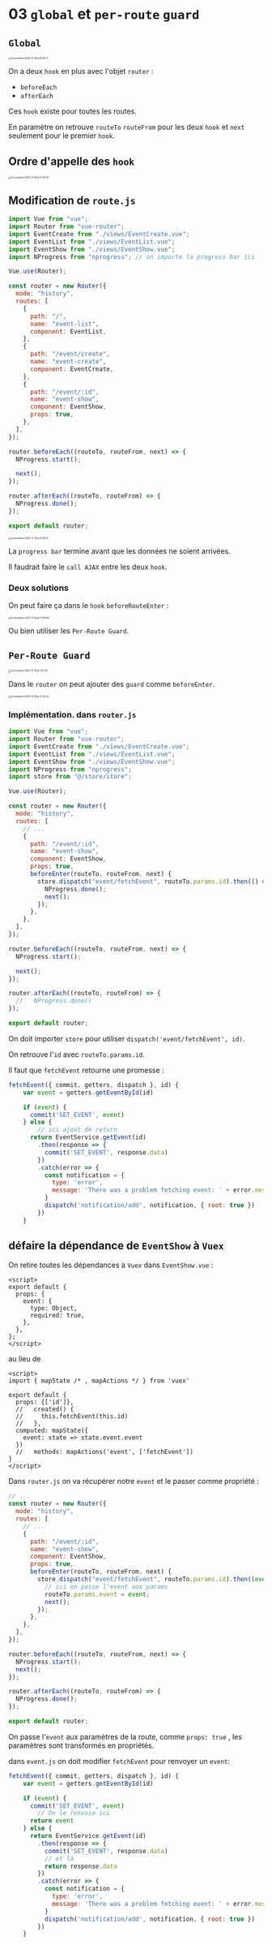 # 03 `global` et `per-route` `guard`

## `Global`

<img src="assets/Screenshot2020-11-18at10.55.11.png" alt="Screenshot 2020-11-18 at 10.55.11" style="zoom:33%;" />

On a deux `hook` en plus avec l'objet `router` :

- `beforeEach`
- `afterEach`

Ces `hook` existe pour toutes les routes.

En paramètre on retrouve `routeTo` `routeFrom` pour les deux `hook` et `next` seulement pour le premier `hook`.

## Ordre d'appelle des `hook`

<img src="assets/Screenshot2020-11-18at11.00.55.png" alt="Screenshot 2020-11-18 at 11.00.55" style="zoom:33%;" />

## Modification de `route.js`

```js
import Vue from "vue";
import Router from "vue-router";
import EventCreate from "./views/EventCreate.vue";
import EventList from "./views/EventList.vue";
import EventShow from "./views/EventShow.vue";
import NProgress from "nprogress"; // on importe la progress bar ici

Vue.use(Router);

const router = new Router({
  mode: "history",
  routes: [
    {
      path: "/",
      name: "event-list",
      component: EventList,
    },
    {
      path: "/event/create",
      name: "event-create",
      component: EventCreate,
    },
    {
      path: "/event/:id",
      name: "event-show",
      component: EventShow,
      props: true,
    },
  ],
});

router.beforeEach((routeTo, routeFrom, next) => {
  NProgress.start();

  next();
});

router.afterEach((routeTo, routeFrom) => {
  NProgress.done();
});

export default router;
```

<img src="assets/Screenshot2020-11-18at11.08.10.png" alt="Screenshot 2020-11-18 at 11.08.10" style="zoom:33%;" />

La `progress bar` termine avant que les données ne soient arrivées.

Il faudrait faire le `call AJAX` entre les deux `hook`.

### Deux solutions

On peut faire ça dans le `hook` `beforeRouteEnter` :

<img src="assets/Screenshot2020-11-18at11.09.48.png" alt="Screenshot 2020-11-18 at 11.09.48" style="zoom:33%;" />

Ou bien utiliser les `Per-Route Guard`.

## `Per-Route Guard`

<img src="assets/Screenshot2020-11-18at11.11.52.png" alt="Screenshot 2020-11-18 at 11.11.52" style="zoom:33%;" />

Dans le `router` on peut ajouter des `guard` comme `beforeEnter`.

<img src="assets/Screenshot2020-11-18at11.20.32.png" alt="Screenshot 2020-11-18 at 11.20.32" style="zoom:33%;" />

### Implémentation. dans `router.js`

```js
import Vue from "vue";
import Router from "vue-router";
import EventCreate from "./views/EventCreate.vue";
import EventList from "./views/EventList.vue";
import EventShow from "./views/EventShow.vue";
import NProgress from "nprogress";
import store from "@/store/store";

Vue.use(Router);

const router = new Router({
  mode: "history",
  routes: [
    // ...
    {
      path: "/event/:id",
      name: "event-show",
      component: EventShow,
      props: true,
      beforeEnter(routeTo, routeFrom, next) {
        store.dispatch("event/fetchEvent", routeTo.params.id).then(() => {
          NProgress.done();
          next();
        });
      },
    },
  ],
});

router.beforeEach((routeTo, routeFrom, next) => {
  NProgress.start();

  next();
});

router.afterEach((routeTo, routeFrom) => {
  //   NProgress.done()
});

export default router;
```

On doit importer `store` pour utiliser `dispatch('event/fetchEvent', id)`.

On retrouve l'`id` avec `routeTo.params.id`.

Il faut que `fetchEvent` retourne une promesse :

```js
fetchEvent({ commit, getters, dispatch }, id) {
    var event = getters.getEventById(id)

    if (event) {
      commit('SET_EVENT', event)
    } else {
        // ici ajout de return
      return EventService.getEvent(id)
        .then(response => {
          commit('SET_EVENT', response.data)
        })
        .catch(error => {
          const notification = {
            type: 'error',
            message: 'There was a problem fetching event: ' + error.message
          }
          dispatch('notification/add', notification, { root: true })
        })
    }
```

## défaire la dépendance de `EventShow` à `Vuex`

On retire toutes les dépendances à `Vuex` dans `EventShow.vue` :

```vue
<script>
export default {
  props: {
    event: {
      type: Object,
      required: true,
    },
  },
};
</script>
```

au lieu de

```vue
<script>
import { mapState /* , mapActions */ } from 'vuex'

export default {
  props: {['id']},
  //   created() {
  //     this.fetchEvent(this.id)
  //   },
  computed: mapState({
    event: state => state.event.event
  })
  //   methods: mapActions('event', ['fetchEvent'])
}
</script>
```

Dans `router.js` on va récupérer notre `event` et le passer comme propriété :

```js
// ...
const router = new Router({
  mode: "history",
  routes: [
    // ...
    {
      path: "/event/:id",
      name: "event-show",
      component: EventShow,
      props: true,
      beforeEnter(routeTo, routeFrom, next) {
        store.dispatch("event/fetchEvent", routeTo.params.id).then((event) => {
          // ici on passe l'event aux params
          routeTo.params.event = event;
          next();
        });
      },
    },
  ],
});

router.beforeEach((routeTo, routeFrom, next) => {
  NProgress.start();
  next();
});

router.afterEach((routeTo, routeFrom) => {
  NProgress.done();
});

export default router;
```

On passe l'`event` aux paramètres de la route, comme `props: true` , les paramètres sont transformés en propriétés.

dans `event.js` on doit modifier `fetchEvent` pour renvoyer un `event`:

```js
fetchEvent({ commit, getters, dispatch }, id) {
    var event = getters.getEventById(id)

    if (event) {
      commit('SET_EVENT', event)
        // On le renvoie ici
      return event
    } else {
      return EventService.getEvent(id)
        .then(response => {
          commit('SET_EVENT', response.data)
          // et là
          return response.data
        })
        .catch(error => {
          const notification = {
            type: 'error',
            message: 'There was a problem fetching event: ' + error.message
          }
          dispatch('notification/add', notification, { root: true })
        })
    }
```
